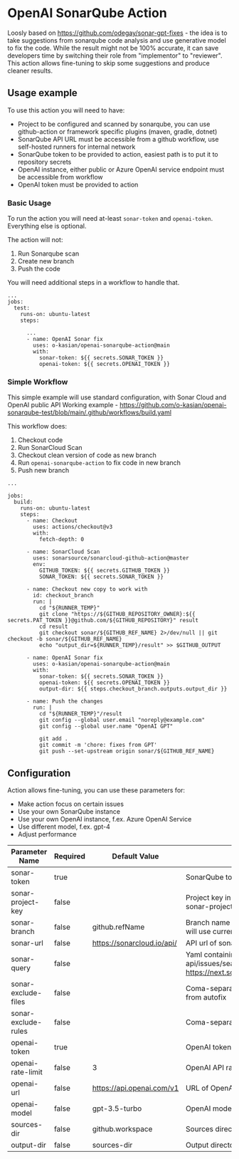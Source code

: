# OpenAI SonarQube Action

Loosly based on https://github.com/odegay/sonar-gpt-fixes - the idea is to take suggestions from sonarqube code analysis and use generative model to fix the code. While the result might not be 100% accurate, it can save developers time by switching their role from "implementor" to "reviewer". This action allows fine-tuning to skip some suggestions and produce cleaner results.

## Usage example

To use this action you will need to have:
- Project to be configured and scanned by sonarqube, you can use github-action or framework specific plugins (maven, gradle, dotnet)
- SonarQube API URL must be accessible from a github workflow, use self-hosted runners for internal network
- SonarQube token to be provided to action, easiest path is to put it to repository secrets
- OpenAI instance, either public or Azure OpenAI service endpoint must be accessible from workflow
- OpenAI token must be provided to action

### Basic Usage

To run the action you will need at-least `sonar-token` and `openai-token`. Everything else is optional.

The action will not:
1. Run Sonarqube scan
2. Create new branch
3. Push the code

You will need additional steps in a workflow to handle that.

```
...
jobs:
  test:
    runs-on: ubuntu-latest
    steps:

      ...
      - name: OpenAI Sonar fix
        uses: o-kasian/openai-sonarqube-action@main
        with:
          sonar-token: ${{ secrets.SONAR_TOKEN }}
          openai-token: ${{ secrets.OPENAI_TOKEN }}

```

### Simple Workflow

This simple example will use standard configuration, with Sonar Cloud and OpenAI public API
Working example - https://github.com/o-kasian/openai-sonarqube-test/blob/main/.github/workflows/build.yaml

This workflow does:
1. Checkout code
2. Run SonarCloud Scan
3. Checkout clean version of code as new branch
4. Run `openai-sonarqube-action` to fix code in new branch
5. Push new branch

```
...

jobs:
  build:
    runs-on: ubuntu-latest
    steps:
      - name: Checkout
        uses: actions/checkout@v3
        with:
          fetch-depth: 0

      - name: SonarCloud Scan
        uses: sonarsource/sonarcloud-github-action@master
        env:
          GITHUB_TOKEN: ${{ secrets.GITHUB_TOKEN }}
          SONAR_TOKEN: ${{ secrets.SONAR_TOKEN }}

      - name: Checkout new copy to work with
        id: checkout_branch
        run: |
          cd "${RUNNER_TEMP}"
          git clone "https://${GITHUB_REPOSITORY_OWNER}:${{ secrets.PAT_TOKEN }}@github.com/${GITHUB_REPOSITORY}" result
          cd result
          git checkout sonar/${GITHUB_REF_NAME} 2>/dev/null || git checkout -b sonar/${GITHUB_REF_NAME}
          echo "output_dir=${RUNNER_TEMP}/result" >> $GITHUB_OUTPUT

      - name: OpenAI Sonar fix
        uses: o-kasian/openai-sonarqube-action@main
        with:
          sonar-token: ${{ secrets.SONAR_TOKEN }}
          openai-token: ${{ secrets.OPENAI_TOKEN }}
          output-dir: ${{ steps.checkout_branch.outputs.output_dir }}

      - name: Push the changes
        run: |
          cd "${RUNNER_TEMP}"/result
          git config --global user.email "noreply@example.com"
          git config --global user.name "OpenAI GPT"

          git add .
          git commit -m 'chore: fixes from GPT'
          git push --set-upstream origin sonar/${GITHUB_REF_NAME}
```

## Configuration

Action allows fine-tuning, you can use these parameters for:
- Make action focus on certain issues
- Use your own SonarQube instance
- Use your own OpenAI instance, f.ex. Azure OpenAI Service
- Use different model, f.ex. gpt-4
- Adjust performance

| Parameter Name        | Required     | Default Value                  | Description |
| --------------------- | ------------ | ------------------------------ | ----------- |
| sonar-token           | true         |                                | SonarQube token to fetch infromation |
| sonar-project-key     | false        |                                | Project key in sonarqube, if not specified explicitly will look for sonar-project.properties, or use ${owner}_${repo} if not found |
| sonar-branch          | false        | github.refName                 | Branch name in sonarqube to fetch information from, by default will use current branch |
| sonar-url             | false        | https://sonarcloud.io/api/     | API url of sonarqube instance, by default Sonar Cloud |
| sonar-query           | false        |                                | Yaml containing additional parameters supported by api/issues/search https://next.sonarqube.com/sonarqube/web_api/api/issues/search |
| sonar-exclude-files   | false        |                                | Coma-separated list of GLOB patterns for sources to be excluded from autofix |
| sonar-exclude-rules   | false        |                                | Coma-separated list of SonarQube rules to include |
| openai-token          | true         |                                | OpenAI token to use for API calls |
| openai-rate-limit     | false        | 3                              | OpenAI API rate limit per minute |
| openai-url            | false        | https://api.openai.com/v1      | URL of OpenAI instance to use |
| openai-model          | false        | gpt-3.5-turbo                  | OpenAI model name |
| sources-dir           | false        | github.workspace               | Sources directory, must contain same code as sonar-branch |
| output-dir            | false        | sources-dir                    | Output directory to put modified files to |